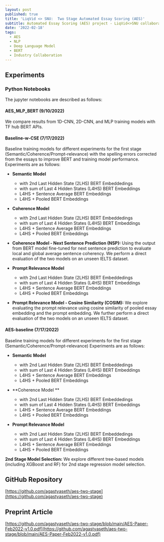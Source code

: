 ```yaml
---
layout: post
published: true
title: 'LiqVid <> SNU:  Two Stage Automated Essay Scoring (AES)'
subtitle: Automated Essay Scoring (AES) project - LiqVid<>SNU collaboration.
date: '2022-02-18'
tags:
  - AES
  - NLP
  - Deep Language Model
  - BERT
  - Industry Collaboration
---
```


## Experiments
### Python Notebooks

The jupyter notebooks are described as follows:

#### AES_MLP_BERT (9/10/2022)

We compare results from 1D-CNN, 2D-CNN, and MLP training models with TF hub BERT APIs.

#### Baseline-w-CSE (7/17/2022)

Baseline training models for different experiments for the first stage (Semantic/Coherence/Prompt-relevance)  with the spelling errors corrected from the essays to improve BERT and training model performance. Experiments are as follows:

- **Semantic Model** 
	- with 2nd Last Hidden State (2LHS) BERT Embeddedings
    - with sum of Last 4 Hidden States (L4HS) BERT Embeddings
    - L4HS + Sentence Average BERT Embeddings
    - L4HS + Pooled BERT Embeddings

- **Coherence Model**
	- with 2nd Last Hidden State (2LHS) BERT Embeddedings
    - with sum of Last 4 Hidden States (L4HS) BERT Embeddings
    - L4HS + Sentence Average BERT Embeddings
    - L4HS + Pooled BERT Embeddings
    
 - **Coherence Model - Next Sentence Prediction (NSP):** Using the output from BERT model fine-tuned for next sentence prediction to evaluate local and global average sentence coherency. We perform a direct evaluation of the two models on an unseen IELTS dataset.
 
 - **Prompt Relevance Model** 
	- with 2nd Last Hidden State (2LHS) BERT Embeddedings
    - with sum of Last 4 Hidden States (L4HS) BERT Embeddings
    - L4HS + Sentence Average BERT Embeddings
    - L4HS + Pooled BERT Embeddings
    
- **Prompt Relevance Model - Cosine Similarity (COSIM):** We explore evaluating the prompt relevance using cosine similarity of pooled essay embedding and the prompt embedding. We further perform a direct evaluation of the two models on an unseen IELTS dataset. 

 
#### AES-baseline (7/17/2022)

Baseline training models for different experiments for the first stage (Semantic/Coherence/Prompt-relevance)  Experiments are as follows:

- **Semantic Model** 
	- with 2nd Last Hidden State (2LHS) BERT Embeddedings
    - with sum of Last 4 Hidden States (L4HS) BERT Embeddings
    - L4HS + Sentence Average BERT Embeddings
    - L4HS + Pooled BERT Embeddings

- **Coherence Model **
	- with 2nd Last Hidden State (2LHS) BERT Embeddedings
    - with sum of Last 4 Hidden States (L4HS) BERT Embeddings
    - L4HS + Sentence Average BERT Embeddings
    - L4HS + Pooled BERT Embeddings
 
 - **Prompt Relevance Model** 
	- with 2nd Last Hidden State (2LHS) BERT Embeddedings
    - with sum of Last 4 Hidden States (L4HS) BERT Embeddings
    - L4HS + Sentence Average BERT Embeddings
    - L4HS + Pooled BERT Embeddings
    
**2nd Stage Model Selection:** We explore different tree-based models (including XGBoost and RF) for 2nd stage regression model selection.

## GitHub Repository 
[https://github.com/agastyaseth/aes-two-stage](https://github.com/agastyaseth/aes-two-stage)

## Preprint Article
[https://github.com/agastyaseth/aes-two-stage/blob/main/AES-Paper-Feb2022-v1.0.pdf](https://github.com/agastyaseth/aes-two-stage/blob/main/AES-Paper-Feb2022-v1.0.pdf)


